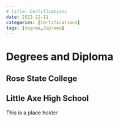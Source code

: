 ```yaml
---
# title: Certifications
date: 2022-12-11
categories: [Certifications]
tags: [degree,diploma]
---
```


# Degrees and Diploma

## Rose State College

## Little Axe High School

This is a place holder
